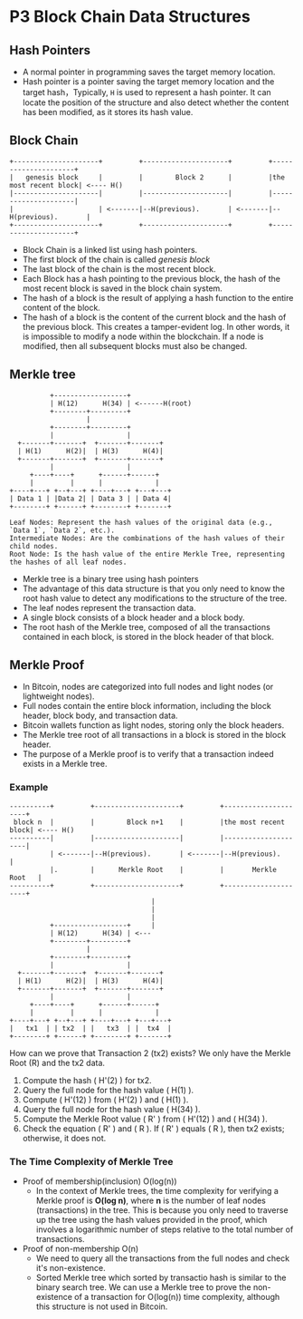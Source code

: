 # P3 Block Chain Data Structures

## Hash Pointers
- A normal pointer in programming saves the target memory location.
- Hash pointer is a pointer saving the target memory location and the target hash，Typically, `H` is used to represent a hash pointer. It can locate the position of the structure and also detect whether the content has been modified, as it stores its hash value.

## Block Chain
```
+---------------------+         +---------------------+         +---------------------+
|   genesis block     |         |        Block 2      |         |the most recent block| <---- H()
|---------------------|         |---------------------|         |---------------------|
|                     | <-------|--H(previous).       | <-------|--H(previous).       |
+---------------------+         +---------------------+         +---------------------+
```

- Block Chain is a linked list using hash pointers.
- The first block of the chain is called *genesis block*
- The last block of the chain is the most recent block.
- Each Block has a hash pointing to the previous block, the hash of the most recent block is saved in the block chain system.
- The hash of a block is the result of applying a hash function to the entire content of the block.
- The hash of a block is the content of the current block and the hash of the previous block. This creates a tamper-evident log. In other words, it is impossible to modify a node within the blockchain. If a node is modified, then all subsequent blocks must also be changed.

## Merkle tree
```
          +------------------+
          | H(12)      H(34) | <------H(root)
          +--------+---------+
                   |
          +--------+---------+
          |                  |
  +-------+-------+  +-------+-------+
  | H(1)      H(2)|  | H(3)      H(4)|
  +-------+-------+  +-------+-------+
          |                  |
     +----+----+      +------+------+
     |         |      |             |
+----+---+ +--+---+ +----+---+ +---+---+
| Data 1 | |Data 2| | Data 3 | | Data 4|
+--------+ +------+ +--------+ +-------+

Leaf Nodes: Represent the hash values of the original data (e.g., `Data 1`, `Data 2`, etc.). 
Intermediate Nodes: Are the combinations of the hash values of their child nodes.
Root Node: Is the hash value of the entire Merkle Tree, representing the hashes of all leaf nodes.
```
- Merkle tree is a binary tree using hash pointers
- The advantage of this data structure is that you only need to know the root hash value to detect any modifications to the structure of the tree.
- The leaf nodes represent the transaction data.
- A single block consists of a block header and a block body.
- The root hash of the Merkle tree, composed of all the transactions contained in each block, is stored in the block header of that block.

## Merkle Proof

- In Bitcoin, nodes are categorized into full nodes and light nodes (or lightweight nodes).
- Full nodes contain the entire block information, including the block header, block body, and transaction data.
- Bitcoin wallets function as light nodes, storing only the block headers.
- The Merkle tree root of all transactions in a block is stored in the block header.
- The purpose of a Merkle proof is to verify that a transaction indeed exists in a Merkle tree.

### Example
```
----------+         +---------------------+         +---------------------+
 block n  |         |        Block n+1    |         |the most recent block| <---- H()
----------|         |---------------------|         |---------------------|
          | <-------|--H(previous).       | <-------|--H(previous).       |
          |.        |      Merkle Root    |         |       Merkle Root   |
----------+         +---------------------+         +---------------------+
                                   |
                                   | 
                                   |
          +------------------+     |
          | H(12)      H(34) | <---
          +--------+---------+
                   |
          +--------+---------+
          |                  |
  +-------+-------+  +-------+-------+
  | H(1)      H(2)|  | H(3)      H(4)|
  +-------+-------+  +-------+-------+
          |                  |
     +----+----+      +------+------+
     |         |      |             |
+----+---+ +--+---+ +----+---+ +---+---+
|   tx1  | | tx2  | |   tx3  | |  tx4  |
+--------+ +------+ +--------+ +-------+
```

How can we prove that Transaction 2 (tx2) exists? We only have the Merkle Root (R) and the tx2 data.

1. Compute the hash \( H'(2) \) for tx2.
2. Query the full node for the hash value \( H(1) \).
3. Compute \( H'(12) \) from \( H'(2) \) and \( H(1) \).
4. Query the full node for the hash value \( H(34) \).
5. Compute the Merkle Root value \( R' \) from \( H'(12) \) and \( H(34) \).
6. Check the equation \( R' \) and \( R \). If \( R' \) equals \( R \), then tx2 exists; otherwise, it does not.


### The Time Complexity of Merkle Tree
- Proof of membership(inclusion) O(log(n))
  - In the context of Merkle trees, the time complexity for verifying a Merkle proof is **O(log n)**, where **n** is the number of leaf nodes (transactions) in the tree. This is because you only need to traverse up the tree using the hash values provided in the proof, which involves a logarithmic number of steps relative to the total number of transactions.
- Proof of non-membership O(n)
  - We need to query all the transactions from the full nodes and check it's non-existence.
  - Sorted Merkle tree which sorted by transactio hash is similar to the binary search tree. We can use a Merkle tree to prove the non-existence of a transaction for O(log(n)) time complexity, although this structure is not used in Bitcoin.

